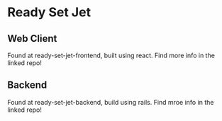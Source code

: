 # Ready Set Jet

## Web Client
Found at ready-set-jet-frontend, built using react. Find more info in the linked repo!

## Backend
Found at ready-set-jet-backend, build using rails. Find mroe info in the linked repo!
